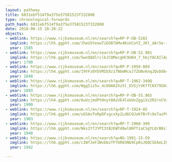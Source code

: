 ```yaml
---
layout: pathway
title: 6831ebf514f9a375e37581523f332808
type: chronological-forwards
path_hash: 6831ebf514f9a375e37581523f332808
date: 2018-06-15 18:28:22
objects:
- weblink: https://www.rijksmuseum.nl/en/search?q=RP-P-OB-5282
  imglink: https://lh5.ggpht.com/JheUSYeowTiEO87bMu4KskCoYZ_JKl_dAr5e-irJlfA30kW5vi87r6Mgq6s8JV4Ht2gjCxCDP_AXMFwWv9zrSyyTDYI=s200
  year: 1585
- weblink: https://www.rijksmuseum.nl/en/search?q=RP-P-OB-52.981
  imglink: https://lh6.ggpht.com/5wnQ8dlrclkJC8MecgHC9UB4_7_hbjYACAIlAgAzeXUUu9fAapMXtlDTFHNO_DlzHLz0Pd5z37lzoVj9nhN-JqKQxMU=s200
  year: 1790
- weblink: https://www.rijksmuseum.nl/en/search?q=RP-P-1950-804
  imglink: https://lh4.ggpht.com/I9YFz0YDVMIE8z17NbmMcoJ7ZUNvknqJQvDd64dsd_o1hB_DSAPNnzOYIKbHPADdCUaMnB4g48m5Wdu2VPEvaApo7w=s200
  year: 1848
- weblink: https://www.rijksmuseum.nl/en/search?q=RP-T-1962-340Q
  imglink: https://lh6.ggpht.com/WggIiz5v_4cO9A82Xz5l_EV5jtVKffCKX79SHZalTHtx1MH0nUvOi5sIGfyny40gn7mi_9HhPkS3UM4oveNw89d1WA=s200
  year: 1893
- weblink: https://www.rijksmuseum.nl/en/search?q=RP-P-OB-55.865
  imglink: https://lh4.ggpht.com/AuUzjmdPtHnyt0AzUE4loUdxZggiXz2R2rnCVa_qPtn8ScGOtYUtx-jGCii5XPzZG0mB4Qf443n5ACxkQ1lafzuIdg=s200
  year: 1900
- weblink: https://www.rijksmuseum.nl/en/search?q=RP-T-1924-85
  imglink: https://lh6.ggpht.com/uGSAvToRpDFsgcxXy2Ld6C0JoKfBrFc9oTazPOGtQu_SLQdxBY3SM6Jkt2wJR4TbV5fOOt7bu7Y7YnFxteJQAMGc_DJr=s200
  year: 1903
- weblink: https://www.rijksmuseum.nl/en/search?q=RP-T-1960-309
  imglink: https://lh6.ggpht.com/NksItTJYPI3tB2EWTd8wl8NffzaCSgYLQrB8s7se2AXfbxjLhwgEAJI6BPDMdlruP0WZ8gifOHDxKRuPAR956f_N8Wfn=s200
  year: 1940
- weblink: https://www.rijksmuseum.nl/en/search?q=NG-1991-15-59
  imglink: https://lh6.ggpht.com/cIWfJeFZWvbbzfFY6R83Nb9Cp0sJ6QCSEAeLIHv7aimWVrBQqWMHTuuBYw0P6iKB_e2o7ZqCkDLuG_p_vuqMApR12ok=s200
  year: 1942

---
```

